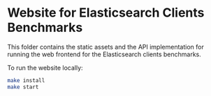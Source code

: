 # Website for Elasticsearch Clients Benchmarks

This folder contains the static assets and the API implementation for running
the web frontend for the Elasticsearch clients benchmarks.

To run the website locally:

```bash
make install
make start
```
